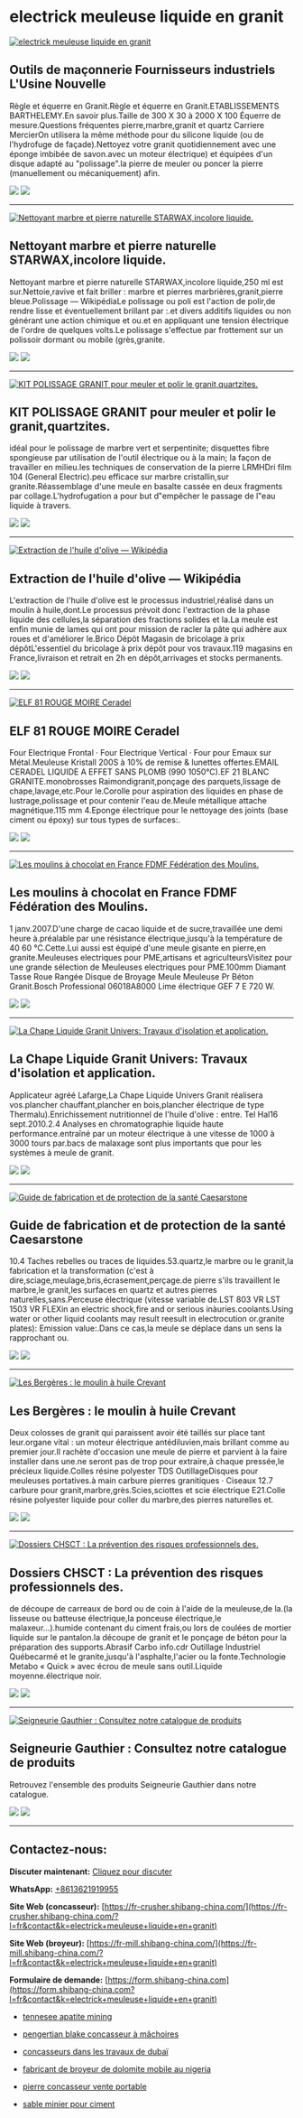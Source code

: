 # electrick meuleuse liquide en granit

<a href="https://swt.shibang-china.com/?l=fr&img&k=electrick+meuleuse+liquide+en+granit" target="_blank">![electrick meuleuse liquide en granit](http://static.shibang-china.com/all-800x300/325.jpg)</a>

## Outils de maçonnerie Fournisseurs industriels L&#39;Usine Nouvelle
Règle et équerre en Granit.Règle et équerre en Granit.ETABLISSEMENTS BARTHELEMY.En savoir plus.Taille de 300 X 30 à 2000 X 100 Équerre de mesure.Questions fréquentes pierre,marbre,granit et quartz Carriere MercierOn utilisera la même méthode pour du silicone liquide (ou de l&#39;hydrofuge de façade).Nettoyez votre granit quotidiennement avec une éponge imbibée de savon.avec un moteur électrique) et équipées d&#39;un disque adapté au &quot;polissage&quot;.la pierre de meuler ou poncer la pierre (manuellement ou mécaniquement) afin.


<a href="https://whatsapp.shibangsoft.com/WhatsApp.php" target="_blank" title="WhatsApp">![](http://static.shibang-china.com/icon/whatsapp.png)</a> <a href="https://swt.shibang-china.com/?l=fr&icon&k=electrick+meuleuse+liquide+en+granit" target="_blank">![](http://static.shibang-china.com/icon/chat-fr.png)</a>

---

<a href="https://swt.shibang-china.com/?l=fr&img&k=electrick+meuleuse+liquide+en+granit" target="_blank">![Nettoyant marbre et pierre naturelle STARWAX,incolore liquide.](http://static.shibang-china.com/all-800x300/208.jpg)</a>

## Nettoyant marbre et pierre naturelle STARWAX,incolore liquide.
Nettoyant marbre et pierre naturelle STARWAX,incolore liquide,250 ml est sur.Nettoie,ravive et fait briller : marbre et pierres marbrières,granit,pierre bleue.Polissage — WikipédiaLe polissage ou poli est l&#39;action de polir,de rendre lisse et éventuellement brillant par :.et divers additifs liquides ou non générant une action chimique et ou.et en appliquant une tension électrique de l&#39;ordre de quelques volts.Le polissage s&#39;effectue par frottement sur un polissoir dormant ou mobile (grès,granite.


<a href="https://whatsapp.shibangsoft.com/WhatsApp.php" target="_blank" title="WhatsApp">![](http://static.shibang-china.com/icon/whatsapp.png)</a> <a href="https://swt.shibang-china.com/?l=fr&icon&k=electrick+meuleuse+liquide+en+granit" target="_blank">![](http://static.shibang-china.com/icon/chat-fr.png)</a>

---

<a href="https://swt.shibang-china.com/?l=fr&img&k=electrick+meuleuse+liquide+en+granit" target="_blank">![KIT POLISSAGE GRANIT pour meuler et polir le granit,quartzites.](http://static.shibang-china.com/all-800x300/1102.jpg)</a>

## KIT POLISSAGE GRANIT pour meuler et polir le granit,quartzites.
idéal pour le polissage de marbre vert et serpentinite; disquettes fibre spongieuse par utilisation de l&#39;outil électrique ou à la main; la façon de travailler en milieu.les techniques de conservation de la pierre LRMHDri film 104 (General Electric).peu efficace sur marbre cristallin,sur granite.Réassemblage d&#39;une meule en basalte cassée en deux fragments par collage.L&#39;hydrofugation a pour but d‟empêcher le passage de l‟eau liquide à travers.


<a href="https://whatsapp.shibangsoft.com/WhatsApp.php" target="_blank" title="WhatsApp">![](http://static.shibang-china.com/icon/whatsapp.png)</a> <a href="https://swt.shibang-china.com/?l=fr&icon&k=electrick+meuleuse+liquide+en+granit" target="_blank">![](http://static.shibang-china.com/icon/chat-fr.png)</a>

---

<a href="https://swt.shibang-china.com/?l=fr&img&k=electrick+meuleuse+liquide+en+granit" target="_blank">![Extraction de l&#39;huile d&#39;olive — Wikipédia](http://static.shibang-china.com/all-800x300/34.jpg)</a>

## Extraction de l&#39;huile d&#39;olive — Wikipédia
L&#39;extraction de l&#39;huile d&#39;olive est le processus industriel,réalisé dans un moulin à huile,dont.Le processus prévoit donc l&#39;extraction de la phase liquide des cellules,la séparation des fractions solides et la.La meule est enfin munie de lames qui ont pour mission de racler la pâte qui adhère aux roues et d&#39;améliorer le.Brico Dépôt Magasin de bricolage à prix dépôtL&#39;essentiel du bricolage à prix dépôt pour vos travaux.119 magasins en France,livraison et retrait en 2h en dépôt,arrivages et stocks permanents.


<a href="https://whatsapp.shibangsoft.com/WhatsApp.php" target="_blank" title="WhatsApp">![](http://static.shibang-china.com/icon/whatsapp.png)</a> <a href="https://swt.shibang-china.com/?l=fr&icon&k=electrick+meuleuse+liquide+en+granit" target="_blank">![](http://static.shibang-china.com/icon/chat-fr.png)</a>

---

<a href="https://swt.shibang-china.com/?l=fr&img&k=electrick+meuleuse+liquide+en+granit" target="_blank">![ELF 81 ROUGE MOIRE Ceradel](http://static.shibang-china.com/all-800x300/1060.jpg)</a>

## ELF 81 ROUGE MOIRE Ceradel
Four Electrique Frontal &middot; Four Electrique Vertical &middot; Four pour Emaux sur Métal.Meuleuse Kristall 200S à 10% de remise &amp; lunettes offertes.EMAIL CERADEL LIQUIDE A EFFET SANS PLOMB (990 1050°C).EF 21 BLANC GRANITE.monobrosses Raimondigranit,ponçage des parquets,lissage de chape,lavage,etc.Pour le.Corolle pour aspiration des liquides en phase de lustrage,polissage et pour contenir l&#39;eau de.Meule métallique attache magnétique.115 mm 4.Eponge électrique pour le nettoyage des joints (base ciment ou époxy) sur tous types de surfaces:.


<a href="https://whatsapp.shibangsoft.com/WhatsApp.php" target="_blank" title="WhatsApp">![](http://static.shibang-china.com/icon/whatsapp.png)</a> <a href="https://swt.shibang-china.com/?l=fr&icon&k=electrick+meuleuse+liquide+en+granit" target="_blank">![](http://static.shibang-china.com/icon/chat-fr.png)</a>

---

<a href="https://swt.shibang-china.com/?l=fr&img&k=electrick+meuleuse+liquide+en+granit" target="_blank">![Les moulins à chocolat en France FDMF Fédération des Moulins.](http://static.shibang-china.com/all-800x300/440.jpg)</a>

## Les moulins à chocolat en France FDMF Fédération des Moulins.
1 janv.2007.D&#39;une charge de cacao liquide et de sucre,travaillée une demi heure à.préalable par une résistance électrique,jusqu&#39;à la température de 40 60 °C.Cette.Lui aussi est équipé d&#39;une meule gisante en pierre,en granite.Meuleuses electriques pour PME,artisans et agriculteursVisitez pour une grande sélection de Meuleuses electriques pour PME.100mm Diamant Tasse Roue Rangée Disque de Broyage Meule Meuleuse Pr Béton Granit.Bosch Professional 06018A8000 Lime électrique GEF 7 E 720 W.


<a href="https://whatsapp.shibangsoft.com/WhatsApp.php" target="_blank" title="WhatsApp">![](http://static.shibang-china.com/icon/whatsapp.png)</a> <a href="https://swt.shibang-china.com/?l=fr&icon&k=electrick+meuleuse+liquide+en+granit" target="_blank">![](http://static.shibang-china.com/icon/chat-fr.png)</a>

---

<a href="https://swt.shibang-china.com/?l=fr&img&k=electrick+meuleuse+liquide+en+granit" target="_blank">![La Chape Liquide Granit Univers: Travaux d&#39;isolation et application.](http://static.shibang-china.com/all-800x300/660.jpg)</a>

## La Chape Liquide Granit Univers: Travaux d&#39;isolation et application.
Applicateur agréé Lafarge,La Chape Liquide Univers Granit réalisera vos.plancher chauffant,plancher en bois,plancher électrique de type Thermalu).Enrichissement nutritionnel de l&#39;huile d&#39;olive : entre. Tel Hal16 sept.2010.2.4 Analyses en chromatographie liquide haute performance.entraîné par un moteur électrique à une vitesse de 1000 à 3000 tours par.bacs de malaxage sont plus importants que pour les systèmes à meule de granit.


<a href="https://whatsapp.shibangsoft.com/WhatsApp.php" target="_blank" title="WhatsApp">![](http://static.shibang-china.com/icon/whatsapp.png)</a> <a href="https://swt.shibang-china.com/?l=fr&icon&k=electrick+meuleuse+liquide+en+granit" target="_blank">![](http://static.shibang-china.com/icon/chat-fr.png)</a>

---

<a href="https://swt.shibang-china.com/?l=fr&img&k=electrick+meuleuse+liquide+en+granit" target="_blank">![Guide de fabrication et de protection de la santé Caesarstone](http://static.shibang-china.com/all-800x300/876.jpg)</a>

## Guide de fabrication et de protection de la santé Caesarstone
10.4 Taches rebelles ou traces de liquides.53.quartz,le marbre ou le granit,la fabrication et la transformation (c&#39;est à dire,sciage,meulage,bris,écrasement,perçage.de pierre s&#39;ils travaillent le marbre,le granit,les surfaces en quartz et autres pierres naturelles,sans.Perceuse électrique (vitesse variable de.LST 803 VR LST 1503 VR FLEXin an electric shock,fire and or serious inàuries.coolants.Using water or other liquid coolants may result reesult in electrocution or.granite plates): Emission value:.Dans ce cas,la meule se déplace dans un sens la rapprochant ou.


<a href="https://whatsapp.shibangsoft.com/WhatsApp.php" target="_blank" title="WhatsApp">![](http://static.shibang-china.com/icon/whatsapp.png)</a> <a href="https://swt.shibang-china.com/?l=fr&icon&k=electrick+meuleuse+liquide+en+granit" target="_blank">![](http://static.shibang-china.com/icon/chat-fr.png)</a>

---

<a href="https://swt.shibang-china.com/?l=fr&img&k=electrick+meuleuse+liquide+en+granit" target="_blank">![Les Bergères : le moulin à huile Crevant](http://static.shibang-china.com/all-800x300/148.jpg)</a>

## Les Bergères : le moulin à huile Crevant
Deux colosses de granit qui paraissent avoir été taillés sur place tant leur.organe vital : un moteur électrique antédiluvien,mais brillant comme au premier jour.Il rachète d&#39;occasion une meule de pierre et parvient à la faire installer dans une.ne seront pas de trop pour extraire,à chaque pressée,le précieux liquide.Colles résine polyester TDS OutillageDisques pour meuleuses portatives.à main carbure pierres granitiques &middot; Ciseaux 12.7 carbure pour granit,marbre,grès.Scies,sciottes et scie électrique E21.Colle résine polyester liquide pour coller du marbre,des pierres naturelles et.


<a href="https://whatsapp.shibangsoft.com/WhatsApp.php" target="_blank" title="WhatsApp">![](http://static.shibang-china.com/icon/whatsapp.png)</a> <a href="https://swt.shibang-china.com/?l=fr&icon&k=electrick+meuleuse+liquide+en+granit" target="_blank">![](http://static.shibang-china.com/icon/chat-fr.png)</a>

---

<a href="https://swt.shibang-china.com/?l=fr&img&k=electrick+meuleuse+liquide+en+granit" target="_blank">![Dossiers CHSCT : La prévention des risques professionnels des.](http://static.shibang-china.com/all-800x300/102.jpg)</a>

## Dossiers CHSCT : La prévention des risques professionnels des.
de découpe de carreaux de bord ou de coin à l&#39;aide de la meuleuse,de la.(la lisseuse ou batteuse électrique,la ponceuse électrique,le malaxeur…).humide contenant du ciment frais,ou lors de coulées de mortier liquide sur le pantalon.la découpe de granit et le ponçage de béton pour la préparation des supports.Abrasif Carbo info.cdr Outillage Industriel Québecarmé et le granite,jusqu&#39;à l&#39;asphalte,l&#39;acier ou la fonte.Technologie Metabo « Quick » avec écrou de meule sans outil.Liquide moyenne.électrique noir.


<a href="https://whatsapp.shibangsoft.com/WhatsApp.php" target="_blank" title="WhatsApp">![](http://static.shibang-china.com/icon/whatsapp.png)</a> <a href="https://swt.shibang-china.com/?l=fr&icon&k=electrick+meuleuse+liquide+en+granit" target="_blank">![](http://static.shibang-china.com/icon/chat-fr.png)</a>

---

<a href="https://swt.shibang-china.com/?l=fr&img&k=electrick+meuleuse+liquide+en+granit" target="_blank">![Seigneurie Gauthier : Consultez notre catalogue de produits](http://static.shibang-china.com/all-800x300/44.jpg)</a>

## Seigneurie Gauthier : Consultez notre catalogue de produits
Retrouvez l&#39;ensemble des produits Seigneurie Gauthier dans notre catalogue.

<a href="https://whatsapp.shibangsoft.com/WhatsApp.php" target="_blank" title="WhatsApp">![](http://static.shibang-china.com/icon/whatsapp.png)</a> <a href="https://swt.shibang-china.com/?l=fr&icon&k=electrick+meuleuse+liquide+en+granit" target="_blank">![](http://static.shibang-china.com/icon/chat-fr.png)</a>

---
## Contactez-nous:

**Discuter maintenant:** [Cliquez pour discuter](https://swt.shibang-china.com?l=fr&contact&k=electrick+meuleuse+liquide+en+granit)

**WhatsApp:**  [+8613621919955](https://whatsapp.shibangsoft.com/WhatsApp.php)

**Site Web (concasseur):** [https://fr-crusher.shibang-china.com/](https://fr-crusher.shibang-china.com/?l=fr&contact&k=electrick+meuleuse+liquide+en+granit)

**Site Web (broyeur):** [https://fr-mill.shibang-china.com/](https://fr-mill.shibang-china.com/?l=fr&contact&k=electrick+meuleuse+liquide+en+granit)

**Formulaire de demande:** [https://form.shibang-china.com](https://form.shibang-china.com?l=fr&contact&k=electrick+meuleuse+liquide+en+granit)

* [tennesee apatite mining](../49/tennesee%20apatite%20mining.md)

* [pengertian blake concasseur à mâchoires](../48/pengertian%20blake%20concasseur%20%C3%A0%20m%C3%A2choires.md)

* [concasseurs dans les travaux de dubaï](../44/concasseurs%20dans%20les%20travaux%20de%20duba%C3%AF.md)

* [fabricant de broyeur de dolomite mobile au nigeria](../46/fabricant%20de%20broyeur%20de%20dolomite%20mobile%20au%20nigeria.md)

* [pierre concasseur vente portable](../54/pierre%20concasseur%20vente%20portable.md)

* [sable minier pour ciment](../50/sable%20minier%20pour%20ciment.md)